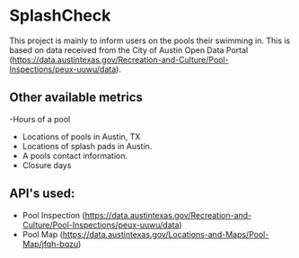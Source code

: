 # SplashCheck

This project is mainly to inform users on the pools their swimming in. This is based on data received from the City of Austin Open Data Portal (https://data.austintexas.gov/Recreation-and-Culture/Pool-Inspections/peux-uuwu/data). 

## Other available metrics
-Hours of a pool
- Locations of pools in Austin, TX
- Locations of splash pads in Austin.
- A pools contact information.
- Closure days

## API's used:
- Pool Inspection (https://data.austintexas.gov/Recreation-and-Culture/Pool-Inspections/peux-uuwu/data)
- Pool Map (https://data.austintexas.gov/Locations-and-Maps/Pool-Map/jfqh-bqzu)
  
